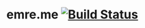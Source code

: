 # emre.me [![Build Status](https://travis-ci.org/ebolat/emre.me.svg?branch=master)](https://travis-ci.org/ebolat/emre.me)
